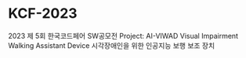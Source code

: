 # KCF-2023
2023 제 5회 한국코드페어 SW공모전
Project: AI-VIWAD
Visual Impairment Walking Assistant Device
시각장애인을 위한 인공지능 보행 보조 장치
